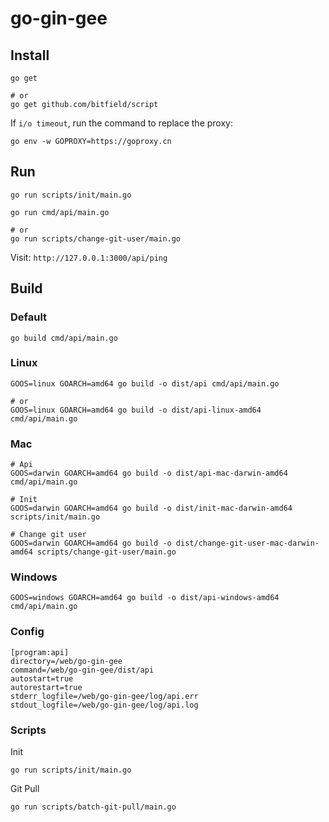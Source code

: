 # go-gin-gee

## Install

```
go get

# or
go get github.com/bitfield/script
```

If `i/o timeout`, run the command to replace the proxy: 

```
go env -w GOPROXY=https://goproxy.cn
```

## Run

```
go run scripts/init/main.go

go run cmd/api/main.go

# or
go run scripts/change-git-user/main.go
```

Visit: `http://127.0.0.1:3000/api/ping`

## Build

### Default

```
go build cmd/api/main.go
```

### Linux

```
GOOS=linux GOARCH=amd64 go build -o dist/api cmd/api/main.go

# or
GOOS=linux GOARCH=amd64 go build -o dist/api-linux-amd64 cmd/api/main.go
```

### Mac

```
# Api
GOOS=darwin GOARCH=amd64 go build -o dist/api-mac-darwin-amd64 cmd/api/main.go

# Init
GOOS=darwin GOARCH=amd64 go build -o dist/init-mac-darwin-amd64 scripts/init/main.go

# Change git user
GOOS=darwin GOARCH=amd64 go build -o dist/change-git-user-mac-darwin-amd64 scripts/change-git-user/main.go
```

### Windows

```
GOOS=windows GOARCH=amd64 go build -o dist/api-windows-amd64 cmd/api/main.go
```

### Config

```
[program:api]
directory=/web/go-gin-gee
command=/web/go-gin-gee/dist/api
autostart=true
autorestart=true
stderr_logfile=/web/go-gin-gee/log/api.err
stdout_logfile=/web/go-gin-gee/log/api.log
```

### Scripts

Init

```
go run scripts/init/main.go
```

Git Pull

```
go run scripts/batch-git-pull/main.go
```
